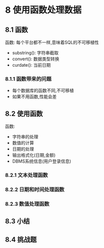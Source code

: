# 8 使用函数处理数据
## 8.1 函数
函数: 每个平台都不一样,意味着SQL的不可移植性
- substring(): 字符串截取
- convert(): 数据类型转换
- curdate(): 当前日期
### 8.1.1 函数带来的问题
- 每个数据库的函数不同,不可移植
- 如果不用函数,性能会差


## 8.2 使用函数
函数:
- 字符串的处理
- 数值的计算
- 日期的处理
- 输出格式化(日期,金额)
- DBMS系统信息(用户登录信息)

### 8.2.1 文本处理函数

### 8.2.2 日期和时间处理函数

### 8.2.3 数值处理函数

## 8.3 小结

## 8.4 挑战题